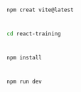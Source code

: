 # 
```bash
npm creat vite@latest 
```
#
```bash
cd react-training
```
# 
```bash
npm install
```
#
```bash
npm run dev
```